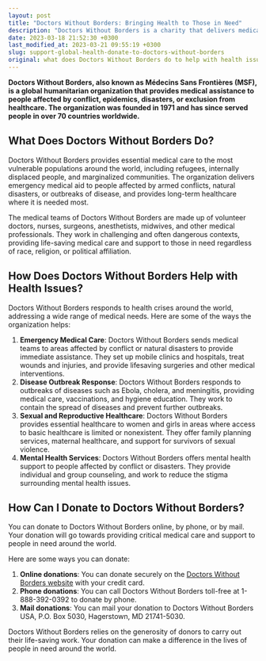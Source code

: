 ```yaml
---
layout: post
title: "Doctors Without Borders: Bringing Health to Those in Need"
description: "Doctors Without Borders is a charity that delivers medical aid to crisis-hit areas around the world. With their dedicated doctors, nurses, and support staff, they provide medical care to those in need regardless of race, religion, or political affiliation. If you want to support their mission, donating to Doctors Without Borders is an effective way to help."
date: 2023-03-18 21:52:30 +0300
last_modified_at: 2023-03-21 09:55:19 +0300
slug: support-global-health-donate-to-doctors-without-borders
original: what does Doctors Without Borders do to help with health issues as a charity, how do they do it, how can i donate?
---
```

**Doctors Without Borders, also known as Médecins Sans Frontières (MSF), is a global humanitarian organization that provides medical assistance to people affected by conflict, epidemics, disasters, or exclusion from healthcare. The organization was founded in 1971 and has since served people in over 70 countries worldwide.**

## What Does Doctors Without Borders Do?

Doctors Without Borders provides essential medical care to the most vulnerable populations around the world, including refugees, internally displaced people, and marginalized communities. The organization delivers emergency medical aid to people affected by armed conflicts, natural disasters, or outbreaks of disease, and provides long-term healthcare where it is needed most.

The medical teams of Doctors Without Borders are made up of volunteer doctors, nurses, surgeons, anesthetists, midwives, and other medical professionals. They work in challenging and often dangerous contexts, providing life-saving medical care and support to those in need regardless of race, religion, or political affiliation.

## How Does Doctors Without Borders Help with Health Issues?

Doctors Without Borders responds to health crises around the world, addressing a wide range of medical needs. Here are some of the ways the organization helps:

1. **Emergency Medical Care**: Doctors Without Borders sends medical teams to areas affected by conflict or natural disasters to provide immediate assistance. They set up mobile clinics and hospitals, treat wounds and injuries, and provide lifesaving surgeries and other medical interventions.
2. **Disease Outbreak Response**: Doctors Without Borders responds to outbreaks of diseases such as Ebola, cholera, and meningitis, providing medical care, vaccinations, and hygiene education. They work to contain the spread of diseases and prevent further outbreaks.
3. **Sexual and Reproductive Healthcare**: Doctors Without Borders provides essential healthcare to women and girls in areas where access to basic healthcare is limited or nonexistent. They offer family planning services, maternal healthcare, and support for survivors of sexual violence.
4. **Mental Health Services**: Doctors Without Borders offers mental health support to people affected by conflict or disasters. They provide individual and group counseling, and work to reduce the stigma surrounding mental health issues.

## How Can I Donate to Doctors Without Borders?

You can donate to Doctors Without Borders online, by phone, or by mail. Your donation will go towards providing critical medical care and support to people in need around the world.

Here are some ways you can donate:

1. **Online donations**: You can donate securely on the [Doctors Without Borders website](https://www.doctorswithoutborders.org/) with your credit card.
2. **Phone donations**: You can call Doctors Without Borders toll-free at 1-888-392-0392 to donate by phone.
3. **Mail donations**: You can mail your donation to Doctors Without Borders USA, P.O. Box 5030, Hagerstown, MD 21741-5030.

Doctors Without Borders relies on the generosity of donors to carry out their life-saving work. Your donation can make a difference in the lives of people in need around the world.